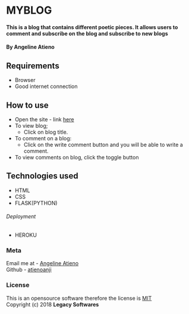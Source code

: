 # MYBLOG
#### This is a blog that contains different poetic pieces. It allows users to comment and subscribe on the blog and subscribe to new blogs

#### By ****Angeline Atieno****

## Requirements
* Browser
* Good internet connection

## How to use
* Open the site - link [here](https://github.com/myblog)
* To view blog;
    * Click on blog title.
* To comment on a blog:
    * Click on the write comment button and you will be able to write a comment.
* To view comments on blog, click the toggle button



## Technologies used
* HTML
* CSS
* FLASK(PYTHON)
###### Deployment
* HEROKU

### Meta
Email me at - [Angeline Atieno ](akumuangeline76@gmail.com)
<br>
Github - [atienoanji](https://github.com/atienoanji)

### License
This is an opensource software therefore the license is [MIT](https://choosealicense.com/licenses/mit/)
<br>
Copyright (c) 2018 **Legacy Softwares**
